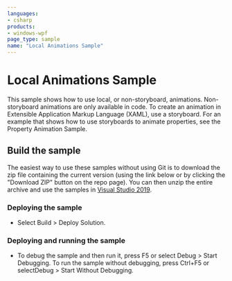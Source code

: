 ```yaml
---
languages:
- csharp
products:
- windows-wpf
page_type: sample
name: "Local Animations Sample"
---
```


# Local Animations Sample
This sample shows how to use local, or non-storyboard, animations. Non-storyboard animations are only available in code. To create an animation in Extensible Application Markup Language (XAML), use a storyboard. For an example that shows how to use storyboards to animate properties, see the Property Animation Sample.

## Build the sample
The easiest way to use these samples without using Git is to download the zip file containing the current version (using the link below or by clicking the "Download ZIP" button on the repo page). You can then unzip the entire archive and use the samples in [Visual Studio 2019](https://www.visualstudio.com/wpf-vs).

### Deploying the sample
- Select Build > Deploy Solution. 

### Deploying and running the sample
- To debug the sample and then run it, press F5 or select Debug >  Start Debugging. To run the sample without debugging, press Ctrl+F5 or selectDebug > Start Without Debugging. 


